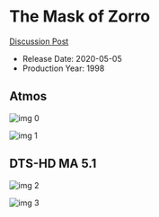 # The Mask of Zorro

[Discussion Post](https://www.avsforum.com/threads/bass-eq-for-filtered-movies.2995212/post-56854850)

* Release Date: 2020-05-05
* Production Year: 1998

## Atmos

![img 0](https://i.imgur.com/7FQkmwT.jpg)

![img 1](https://i.imgur.com/Oy3iqkK.png)

## DTS-HD MA 5.1

![img 2](https://fanart.tv/fanart/movies/9342/moviethumb/the-mask-of-zorro-541c9432a90f9.jpg)

![img 3](https://i.imgur.com/asAqFdZ.png)

